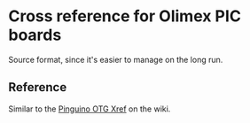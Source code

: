 # Cross reference for Olimex PIC boards

Source format, since it's easier to manage on the long run.

## Reference

Similar to the [Pinguino OTG Xref][1] on the wiki.

[1]: http://wiki.pinguino.cc/images/a/a4/PIC32-Pinguino_OTG_Xref_Table.pdf
